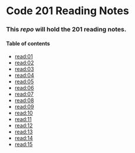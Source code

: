 # Code 201 Reading Notes
### This *repo* will hold the **201 reading notes**.
#### **Table of contents** 
* [read:01](https://zaidnusair.github.io/reading-notes/class-01)
* [read:02](https://zaidnusair.github.io/reading-notes/class-02)
* [read:03](https://zaidnusair.github.io/reading-notes/class-03)
* [read:04]()
* [read:05]()
* [read:06]()
* [read:07]()
* [read:08]()
* [read:09]()
* [read:10]()
* [read:11]()
* [read:12]()
* [read:13]()
* [read:14]()
* [read:15]()
